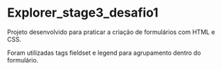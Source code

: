 # Explorer_stage3_desafio1

Projeto desenvolvido para praticar a criação de formulários com HTML e CSS.

Foram utilizadas tags fieldset e legend para agrupamento dentro do formulário.
